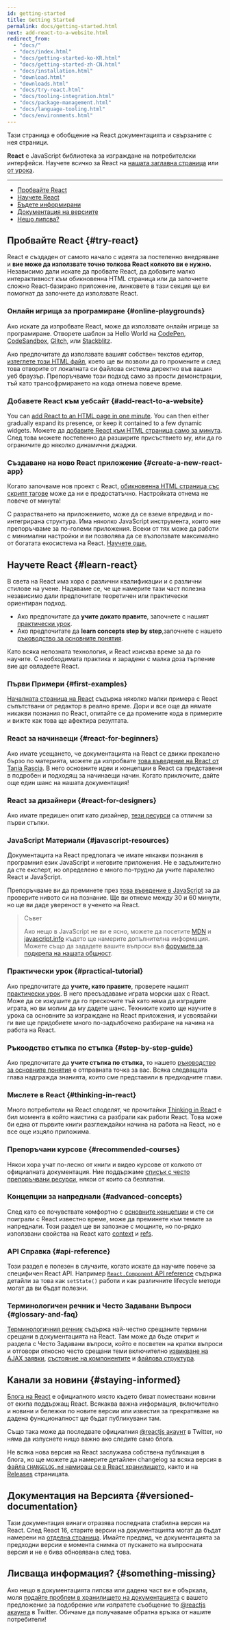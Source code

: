 ```yaml
---
id: getting-started
title: Getting Started
permalink: docs/getting-started.html
next: add-react-to-a-website.html
redirect_from:
  - "docs/"
  - "docs/index.html"
  - "docs/getting-started-ko-KR.html"
  - "docs/getting-started-zh-CN.html"
  - "docs/installation.html"
  - "download.html"
  - "downloads.html"
  - "docs/try-react.html"
  - "docs/tooling-integration.html"
  - "docs/package-management.html"
  - "docs/language-tooling.html"
  - "docs/environments.html"
---
```


Тази страница е обобщение на React документацията и свързаните с нея страници.

**React** е JavaScript библиотека за изграждане на потребителски интерфейси. Научете всичко за React на [нашата заглавна страница](/) или [от урока](/tutorial/tutorial.html).

---

- [Пробвайте React](#try-react)
- [Научете React](#learn-react)
- [Бъдете информирани](#staying-informed)
- [Документация на версиите](#versioned-documentation)
- [Нещо липсва?](#something-missing)

## Пробвайте React {#try-react}

React е създаден от самото начало с идеята за постепенно внедряване и **вие може да използвате точно толкова React колкото ви е нужно.** Независимо дали искате да пробвате React, да добавите малко интерактивност към обикновенна HTML страница или да започнете сложно React-базирано приложение, линковете в тази секция ще ви помогнат да започнете да използвате React.

### Онлайн игрища за програмиране {#online-playgrounds}

Ако искате да изпробвате React, може да използвате онлайн игрище за програмиране. Отворете шаблон за Hello World на [CodePen](codepen://hello-world), [CodeSandbox](https://codesandbox.io/s/new), [Glitch](https://glitch.com/edit/#!/remix/starter-react-template), или [Stackblitz](https://stackblitz.com/fork/react).

Ако предпочитате да използвате вашият собствен текстов едитор, [изтеглете този HTML файл](https://raw.githubusercontent.com/reactjs/reactjs.org/master/static/html/single-file-example.html), което ще ви позволи да го промените и след това отворите от локалната си файлова система директно във вашия уеб браузър. Препоръчваме този подход само за прости демонстрации, тъй като трансофрмирането на кода отнема повече време.

### Добавете React към уебсайт {#add-react-to-a-website}

You can [add React to an HTML page in one minute](/docs/add-react-to-a-website.html). You can then either gradually expand its presence, or keep it contained to a few dynamic widgets.
Можете да [добавите React към HTML страница само за минута](/docs/add-react-to-a-website.html). След това можете постепенно да разширите присъствието му, или да го ограничите до няколко динамични джаджи.

### Създаване на ново React приложение {#create-a-new-react-app}

Когато започваме нов проект с React, [обикновенна HTML страница със скрипт тагове](/docs/add-react-to-a-website.html) може да ни е предостатъчно. Настройката отнема не повече от минута!

С разрастването на приложението, може да се вземе впредвид и по-интегрирана структура. Има няколко JavaScript инструмента, които ние препоръчваме за по-големи приложения. Всеки от тях може да работи с минимални настройки и ви позволява да се възползвате максимално от богатата екосистема на React. [Научете още.](/docs/create-a-new-react-app.html)

## Научете React {#learn-react}

В света на React има хора с различни квалификации и с различни стилове на учене. Надяваме се, че ще намерите тази част полезна независимо дали предпочитате теоретичен или практически ориентиран подход.

* Ако предпочитате да **учите докато правите**, започнете с нашият [практически урок](/tutorial/tutorial.html).
* Ако предпочитате да **learn concepts step by step**,започнете с нашето [ръководство за основните понятия](/docs/hello-world.html).

Като всяка непозната технология, и React изисква време за да го научите. С необходимата практика и зарадени с малка доза търпение вие *ще* овладеете React.

### Първи Примери {#first-examples}

 [Началната страница на React](/) съдържа няколко малки примера с React съпътствани от редактор в реално време. Дори и все още да нямате никакви познания по React, опитайте се да промените кода в примерите и вижте как това ще афектира резултата.

### React за начинаещи {#react-for-beginners}

Ако имате усещането, че документацията на React се движи прекалено бързо по материята, можете да изпробвате [това въведение на React от Tania Rascia](https://www.taniarascia.com/getting-started-with-react/). В него основните идеи и концепции в React са представени в подробен и подходящ за начинаещи начин. Когато приключите, дайте още един шанс на нашата документация!
### React за дизайнери {#react-for-designers}

Ако имате предишен опит като дизайнер, [тези ресурси](https://reactfordesigners.com/) са отлични за първи стъпки.

### JavaScript Материали {#javascript-resources}

Документацита на React предполага че имате някакви познания в програмния език JavaScript и неговите приложения. Не е задължително да сте експерт, но определено е много по-трудно да учите паралелно React и JavaScript.

Препоръчваме ви да преминете през [това въведение в JavaScript](https://developer.mozilla.org/en-US/docs/Web/JavaScript/A_re-introduction_to_JavaScript) за да проверите нивото си на познание. Ще ви отнеме между 30 и 60 минути, но ще ви даде увереност в ученето на React.

>Съвет
>
>Ако нещо в JavaScript не ви е ясно, можете да посетите [MDN](https://developer.mozilla.org/en-US/docs/Web/JavaScript) и [javascript.info](https://javascript.info/) където ще намерите допълнителна информация. Можете също да зададете вашите въпроси във [форумите за подкрепа на нашата общност](/community/support.html).

### Практически урок {#practical-tutorial}

Ако предпочитате да **учите, като правите**, проверете нашият [практически урок](/tutorial/tutorial.html). В него пресъздаваме играта морски шах с React. Може да се изкушите да го прескочите тъй като няма да изградите играта, но ви молим да му дадете шанс. Техниките които ще научите в урока са основните за изграждане на React приложения, и усвоявайки ги вие ще придобиете много по-задълбочено разбиране на начина на работа на React.

### Ръкоодство стъпка по стъпка {#step-by-step-guide}

Ако предпочитате да **учите стъпка по стъпка,** то нашето [ръководство за основните понятия](/docs/hello-world.html) е отправната точка за вас. Всяка следващата глава надгражда знанията, които сме представили в предходните глави.

### Мислете в React {#thinking-in-react}

Много потребители на React споделят, че прочитайки [Thinking in React](/docs/thinking-in-react.html) е бил момента в който наистина са разбрали как работи React. Това може би една от първите книги разглеждайки начина на работа на React, но е все още изцяло приложима.

### Препоръчани курсове {#recommended-courses}

Някои хора учат по-лесно от книги и видео курсове от колкото от официалната документация. Ние поддържаме [списък с често препоръчвани ресурси](/community/courses.html), някои от които са безплатни.

### Концепции за напреднали {#advanced-concepts}

След като се почувствате комфортно с [основните концепции](/docs/hello-world.html) и сте си поиграли с React известно време, може да преминете към темите за напреднали. Този раздел ще ви запознае с мощните, но по-рядко използвани свойства на React като [context](/docs/context.html) и [refs](/docs/refs-and-the-dom.html).

### API Справка {#api-reference}

Този раздел е полезен в случаите, когато искате да научите повече за специфичен React API. Например [`React.Component` API reference](/docs/react-component.html) съдържа детайли за това как `setState()` работи и как различните lifecycle методи могат да ви бъдат полезни.

### Терминологичен речник и Често Задавани Въпроси {#glossary-and-faq}

[Терминологичния речник](/docs/glossary.html) съдържа най-честно срещаните термини срещани в документацията на React. Там може да бъде открит и раздела с Често Задавани въпроси, който е посветен на кратки въпроси и отговори относно често срещани теми включително [извикване на AJAX заявки](/docs/faq-ajax.html), [състояние на компонентите](/docs/faq-state.html) и [файлова структура](/docs/faq-structure.html).

## Канали за новини {#staying-informed}
[Блога на React](/blog/) е официалното място където биват помествани новини от екипа поддържащ React. Всякаква важна информация, включително и новини и бележки по новите версии или известия за прекратяване на дадена функционалност ще бъдат публикувани там.

Също така може да последвате официалния [@reactjs акаунт](https://twitter.com/reactjs) в Twitter, но няма да изпуснете нищо важно ако следите само блога.

Не всяка нова версия на React заслужава собствена публикация в блога, но ще можете да намерите детайлен changelog за всяка версия в [файла `CHANGELOG.md` намиращ се в  React хранилището](https://github.com/facebook/react/blob/master/CHANGELOG.md), както и на [Releases](https://github.com/facebook/react/releases) страницата.

## Документация на Версията {#versioned-documentation}

Тази документация винаги отразява последната стабилна версия на React. След React 16, старите версии на документацията могат да бъдат намерени на [отделна страница](/versions). Имайте предвид, че документацията за предходни версии е момента снимка от пускането на въпросната версия и не е бива обновявана след това.

## Лисваща информация? {#something-missing}

Ако нещо в документацията липсва или дадена част ви е объркала, моля [подайте проблем в хранилището на документацията](https://github.com/reactjs/reactjs.org/issues/new) с вашето предложение за подобрение или изпратете съобщение то [@reactjs акаунта](https://twitter.com/reactjs) в Twitter. Обичаме да получаваме обратна връзка от нашите потребители!
